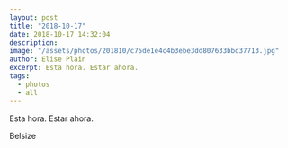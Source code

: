 ```yaml
---
layout: post
title: "2018-10-17"
date: 2018-10-17 14:32:04
description: 
image: "/assets/photos/201810/c75de1e4c4b3ebe3dd807633bbd37713.jpg"
author: Elise Plain
excerpt: Esta hora. Estar ahora.
tags: 
  - photos
  - all
---
```


Esta hora. Estar ahora.
<p></p>
Belsize